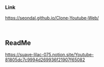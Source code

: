 ### Link
https://seondal.github.io/Clone-Youtube-Web/

<br>

## ReadMe
https://suave-lilac-075.notion.site/Youtube-81805dc7c9994d269936f21907f65082
